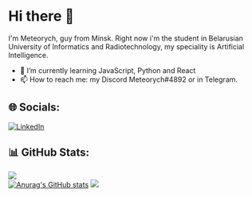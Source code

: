 # Hi there 👋
I'm Meteorych, guy from Minsk. Right now i'm the student in Belarusian University of Informatics and Radiotechnology, my speciality is Artificial Intelligence.
- 🌱 I’m currently learning JavaScript, Python and React
- 📫 How to reach me: my Discord Meteorych#4892 or in Telegram.


## 🌐 Socials:
[![LinkedIn](https://img.shields.io/badge/LinkedIn-%230077B5.svg?logo=linkedin&logoColor=white)](https://www.linkedin.com/in/ivan-titlov-9b8127268/) 

## 📊 GitHub Stats:
![](https://github-readme-streak-stats.herokuapp.com/?user=Meteorych&theme=dark&hide_border=true)<br/>
[![Anurag's GitHub stats](https://github-readme-stats.vercel.app/api?username=Meteorych)](https://github.com/meteorych/github-readme-stats)
![](https://github-readme-stats-meteorych.vercel.app/api/top-langs/?username=Meteorych&theme=dark&hide_border=true&include_all_commits=true&count_private=true&layout=compact)
